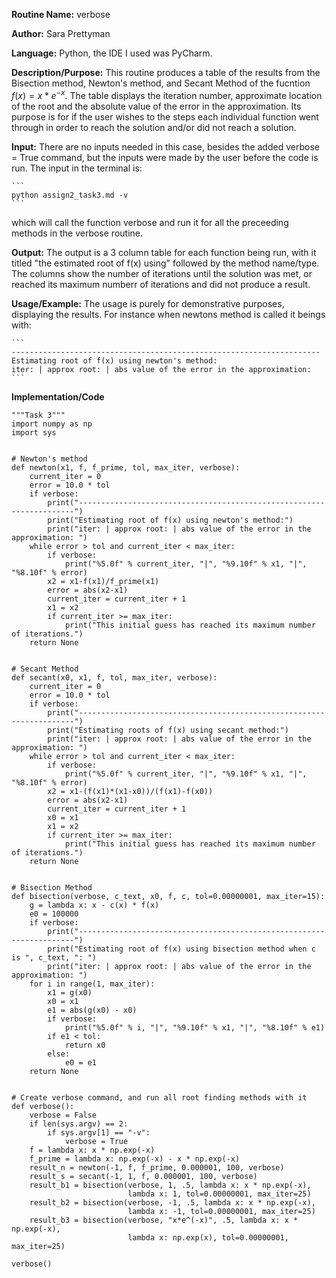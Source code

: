 **Routine Name:** verbose

**Author:** Sara Prettyman 

**Language:** Python, the IDE I used was PyCharm. 

**Description/Purpose:** This routine produces a table of the results from the Bisection method, Newton's method, and Secant Method of the fucntion $f(x)=x*e^{-x}$. The table displays the iteration number, approximate location of the root and the absolute value of the error in the approximation. Its purpose is for if the user wishes to the steps each individual function went through in order to reach the solution and/or did not reach a solution. 

**Input:**  There are no inputs needed in this case, besides the added verbose = True command, but the inputs were made by the user before the code is run. The input in the terminal is:
    
    ```
    python assign2_task3.md -v
    ```
   which will call the function verbose and run it for all the preceeding methods in the verbose routine. 

**Output:** The output is a 3 column table for each function being run, with it titled "the estimated root of f(x) using" followed by the method name/type. The columns show the number of iterations until the solution was met, or reached its maximum numberr of iterations and did not produce a result. 

**Usage/Example:**  The usage is purely for demonstrative purposes, displaying the results. For instance when newtons method is called it beings with: 

    ```
    ---------------------------------------------------------------------
    Estimating root of f(x) using newton's method:
    iter: | approx root: | abs value of the error in the approximation: 
    ```
**Implementation/Code** 
```
"""Task 3"""
import numpy as np
import sys


# Newton's method
def newton(x1, f, f_prime, tol, max_iter, verbose):
    current_iter = 0
    error = 10.0 * tol
    if verbose:
        print("---------------------------------------------------------------------")
        print("Estimating root of f(x) using newton's method:")
        print("iter: | approx root: | abs value of the error in the approximation: ")
    while error > tol and current_iter < max_iter:
        if verbose:
            print("%5.0f" % current_iter, "|", "%9.10f" % x1, "|", "%8.10f" % error)
        x2 = x1-f(x1)/f_prime(x1)
        error = abs(x2-x1)
        current_iter = current_iter + 1
        x1 = x2
        if current_iter >= max_iter:
            print("This initial guess has reached its maximum number of iterations.")
    return None


# Secant Method
def secant(x0, x1, f, tol, max_iter, verbose):
    current_iter = 0
    error = 10.0 * tol
    if verbose:
        print("---------------------------------------------------------------------")
        print("Estimating roots of f(x) using secant method:")
        print("iter: | approx root: | abs value of the error in the approximation: ")
    while error > tol and current_iter < max_iter:
        if verbose:
            print("%5.0f" % current_iter, "|", "%9.10f" % x1, "|", "%8.10f" % error)
        x2 = x1-(f(x1)*(x1-x0))/(f(x1)-f(x0))
        error = abs(x2-x1)
        current_iter = current_iter + 1
        x0 = x1
        x1 = x2
        if current_iter >= max_iter:
            print("This initial guess has reached its maximum number of iterations.")
    return None


# Bisection Method
def bisection(verbose, c_text, x0, f, c, tol=0.00000001, max_iter=15):
    g = lambda x: x - c(x) * f(x)
    e0 = 100000
    if verbose:
        print("---------------------------------------------------------------------")
        print("Estimating root of f(x) using bisection method when c is ", c_text, ": ")
        print("iter: | approx root: | abs value of the error in the approximation: ")
    for i in range(1, max_iter):
        x1 = g(x0)
        x0 = x1
        e1 = abs(g(x0) - x0)
        if verbose:
            print("%5.0f" % i, "|", "%9.10f" % x1, "|", "%8.10f" % e1)
        if e1 < tol:
            return x0
        else:
            e0 = e1
    return None


# Create verbose command, and run all root finding methods with it
def verbose():
    verbose = False
    if len(sys.argv) == 2:
        if sys.argv[1] == "-v":
            verbose = True
    f = lambda x: x * np.exp(-x)
    f_prime = lambda x: np.exp(-x) - x * np.exp(-x)
    result_n = newton(-1, f, f_prime, 0.000001, 100, verbose)
    result_s = secant(-1, 1, f, 0.000001, 100, verbose)
    result_b1 = bisection(verbose, 1, .5, lambda x: x * np.exp(-x),
                          lambda x: 1, tol=0.00000001, max_iter=25)
    result_b2 = bisection(verbose, -1, .5, lambda x: x * np.exp(-x),
                          lambda x: -1, tol=0.00000001, max_iter=25)
    result_b3 = bisection(verbose, "x*e^(-x)", .5, lambda x: x * np.exp(-x),
                          lambda x: np.exp(x), tol=0.00000001, max_iter=25)

verbose()

```
